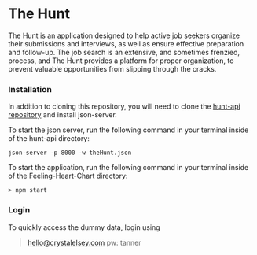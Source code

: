 # The Hunt

The Hunt is an application designed to help active job seekers organize their submissions and interviews, as well as ensure effective preparation and follow-up. The job search is an extensive, and sometimes frenzied, process, and The Hunt provides a platform for proper organization, to prevent valuable opportunities from slipping through the cracks.

### Installation

In addition to cloning this repository, you will need to clone the [hunt-api repository](https://github.com/CrystalElseyNSS/hunt-api) and install json-server.

To start the json server, run the following command in your terminal inside of the hunt-api directory:
```
json-server -p 8000 -w theHunt.json
```
To start the application, run the following command in your terminal inside of the Feeling-Heart-Chart directory:
```
> npm start
```
### Login

To quickly access the dummy data, login using 
> hello@crystalelsey.com
> pw: tanner
